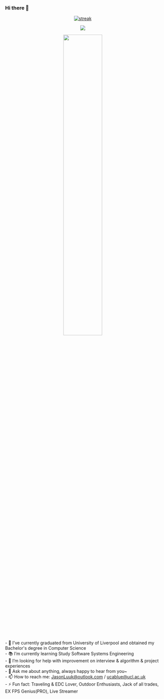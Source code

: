 ### Hi there 👋
<p align="center">
  <a href="https://github.com/JasonLuuk">      
<img title="stats" alt="streak" src="https://github-readme-streak-stats.herokuapp.com/?user=JasonLuuk&theme=dark&hide_border=true&stroke=f53b3b"/>
</a> 
</p>
</p>
<p align="center">
    <img src="https://readme-typing-svg.herokuapp.com/?lines=Hi~~~~~~~~~~~~;Welcome+to+my+profile!;Have+a+great+day!&font=Fira%20Code&color=%36BCF7FF&center=true&width=280&height=30">
</p>
<p align="center">
    <a href="https://github.com/JasonLuuk"><img width="50%" src="https://github-readme-stats.vercel.app/api/top-langs/?username=JasonLuuk&theme=dark&hide=html,css,cmake&layout=compact&langs_count=5&bg_color=101010&hide_title=true"></a>
</p>
- 🔭 I've currently graduated from University of Liverpool and obtained my Bachelor's degree in Computer Science<br />
- 📚 I’m currently learning Study Software Systems Engineering<br />
<!-- - 👯 I’m looking to collaborate on High-tech Internet Company to start a software development/tester internship / full-time job<br /> -->
- 🤔 I’m looking for help with improvement on interview & algorithm & project experiences<br />
- 💬 Ask me about anything, always happy to hear from you~<br />
- 📫 How to reach me: <a href="mailto:JasonLuuk@outlook.com">JasonLuuk@outlook.com</a> / <a href="mailto:ucablue@ucl.ac.u">ucablue@ucl.ac.uk</a> <br />
- ⚡ Fun fact: Traveling & EDC Lover, Outdoor Enthusiasts, Jack of all trades, EX FPS Genius(PRO), Live Streamer<br />
  <table>
    <tr>
<!--       <td> -->
<!--          <a href="https://github.com/JasonLuuk"> <img src="https://komarev.com/ghpvc/?username=JasonLuuk&style=for-the-badge&color=brightgreen"> </a> -->
<!--       </td> -->
    </tr>
  </table>
